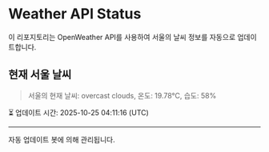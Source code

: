 
# Weather API Status

이 리포지토리는 OpenWeather API를 사용하여 서울의 날씨 정보를 자동으로 업데이트합니다.

## 현재 서울 날씨
> 서울의 현재 날씨: overcast clouds, 온도: 19.78°C, 습도: 58%

⏳ 업데이트 시간: 2025-10-25 04:11:16 (UTC)

---
자동 업데이트 봇에 의해 관리됩니다.
